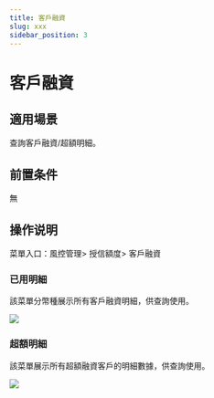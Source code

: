 ```yaml
---
title: 客戶融資
slug: xxx
sidebar_position: 3
---
```



# 客戶融資

## 適用場景

查詢客戶融資/超額明細。

## 前置条件

無

## 操作说明

菜單入口：風控管理&gt; 授信額度&gt; 客戶融資

### 已用明細

該菜單分幣種展示所有客戶融資明細，供查詢使用。

<img src="/assets/GCxgbnVV3o7DiFxRqtactxVNnBe.png" src-width="3174" src-height="1136" align="center"/>

### 超額明細

該菜單展示所有超額融資客戶的明細數據，供查詢使用。

<img src="/assets/NP0XbvEHEoYh18xLjPLcUCGJnBd.png" src-width="3174" src-height="1256" align="center"/>

